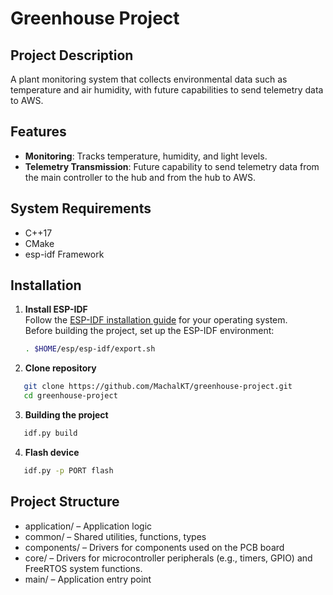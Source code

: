 # Greenhouse Project

## Project Description

A plant monitoring system that collects environmental data such as temperature and air humidity, with future capabilities to send telemetry data to AWS.

## Features

- **Monitoring**: Tracks temperature, humidity, and light levels.
- **Telemetry Transmission**: Future capability to send telemetry data from the main controller to the hub and from the hub to AWS.

## System Requirements

- C++17
- CMake
- esp-idf Framework

## Installation

1. **Install ESP-IDF**  
   Follow the [ESP-IDF installation guide](https://docs.espressif.com/projects/esp-idf/en/stable/esp32/get-started/index.html#installation) for your operating system.  
   Before building the project, set up the ESP-IDF environment:
   ```bash
   . $HOME/esp/esp-idf/export.sh
   ```

2. **Clone repository**
```bash
   git clone https://github.com/MachalKT/greenhouse-project.git
   cd greenhouse-project
```
3. **Building the project**
```bash
   idf.py build
```
4. **Flash device**
```bash
   idf.py -p PORT flash
```

## Project Structure

- application/ – Application logic
- common/ – Shared utilities, functions, types
- components/ – Drivers for components used on the PCB board
- core/ – Drivers for microcontroller peripherals (e.g., timers, GPIO) and FreeRTOS system functions.
- main/ – Application entry point